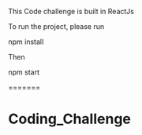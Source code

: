 
This Code challenge is built in ReactJs

To run the project, please run 

npm install

Then

npm start 

=======
# Coding_Challenge
